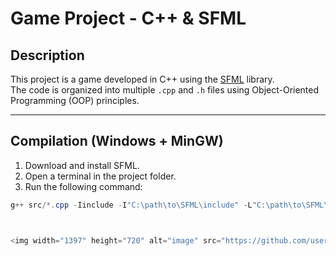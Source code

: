# Game Project - C++ & SFML

## Description
This project is a game developed in C++ using the [SFML](https://www.sfml-dev.org/) library.  
The code is organized into multiple `.cpp` and `.h` files using Object-Oriented Programming (OOP) principles.

---

## Compilation (Windows + MinGW)
1. Download and install SFML.
2. Open a terminal in the project folder.
3. Run the following command:

```powershell
g++ src/*.cpp -Iinclude -I"C:\path\to\SFML\include" -L"C:\path\to\SFML\lib" -lsfml-graphics -lsfml-window -lsfml-system -o game.exe



<img width="1397" height="720" alt="image" src="https://github.com/user-attachments/assets/d5281649-2ece-4fd7-aaa2-be573cc8b0c7" />
